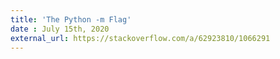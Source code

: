 ```yaml
---
title: 'The Python -m Flag'
date : July 15th, 2020
external_url: https://stackoverflow.com/a/62923810/1066291
---
```

